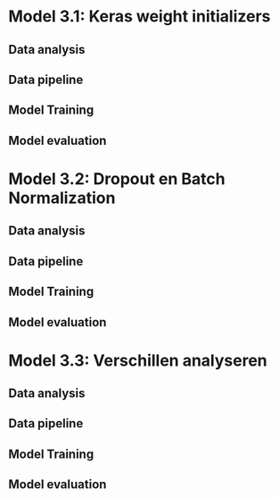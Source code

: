 # Model 3.1: Keras weight initializers

## Data analysis

## Data pipeline

## Model Training

## Model evaluation

# Model 3.2: Dropout en Batch Normalization

## Data analysis

## Data pipeline

## Model Training

## Model evaluation

# Model 3.3: Verschillen analyseren

## Data analysis

## Data pipeline

## Model Training

## Model evaluation

